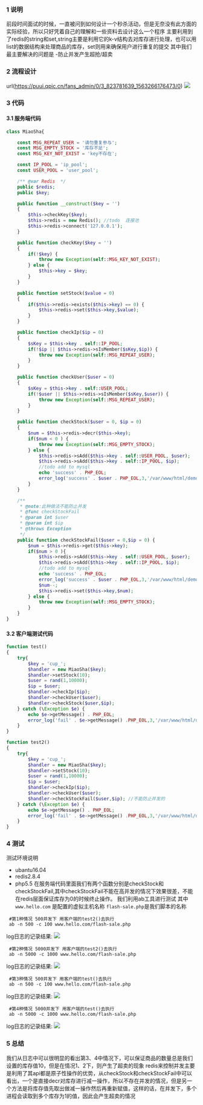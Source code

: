 ### 1 说明
前段时间面试的时候，一直被问到如何设计一个秒杀活动，但是无奈没有此方面的实际经验，所以只好凭着自己的理解和一些资料去设计这么一个程序
主要利用到了redis的string和set,string主要是利用它的k-v结构去对库存进行处理，也可以用list的数据结构来处理商品的库存，set则用来确保用户进行重复的提交
其中我们最主要解决的问题是
-防止并发产生超抢/超卖
### 2 流程设计
url(https://puui.qpic.cn/fans_admin/0/3_823781639_1563266176473/0)
![](https://puui.qpic.cn/fans_admin/0/3_823781639_1563266176473/0)
### 3 代码
#### 3.1 服务端代码
```php
class MiaoSha{

    const MSG_REPEAT_USER = '请勿重复参与';
    const MSG_EMPTY_STOCK = '库存不足';
    const MSG_KEY_NOT_EXIST = 'key不存在';

    const IP_POOL = 'ip_pool';
    const USER_POOL = 'user_pool';

    /** @var Redis  */
    public $redis;
    public $key;

    public function __construct($key = '')
    {
        $this->checkKey($key);
        $this->redis = new Redis(); //todo  连接池
        $this->redis->connect('127.0.0.1');
    }

    public function checkKey($key = '')
    {
        if(!$key) {
            throw new Exception(self::MSG_KEY_NOT_EXIST);
        } else {
            $this->key = $key;
        }
    }

    public function setStock($value = 0)
    {
        if($this->redis->exists($this->key) == 0) {
            $this->redis->set($this->key,$value);
        }
    }

    public function checkIp($ip = 0)
    {
        $sKey = $this->key . self::IP_POOL;
        if(!$ip || $this->redis->sIsMember($sKey,$ip)) {
            throw new Exception(self::MSG_REPEAT_USER);
        }
    }

    public function checkUser($user = 0)
    {
        $sKey = $this->key . self::USER_POOL;
        if(!$user || $this->redis->sIsMember($sKey,$user)) {
            throw new Exception(self::MSG_REPEAT_USER);
        }
    }

    public function checkStock($user = 0, $ip = 0)
    {
        $num = $this->redis->decr($this->key);
        if($num < 0 ) {
            throw new Exception(self::MSG_EMPTY_STOCK);
        } else {
            $this->redis->sAdd($this->key . self::USER_POOL, $user);
            $this->redis->sAdd($this->key . self::IP_POOL, $ip);
            //todo add to mysql
            echo 'success' . PHP_EOL;
            error_log('success' . $user . PHP_EOL,3,'/var/www/html/demo/log/debug.log');
        }
    }

    /**
     * @note:此种做法不能防止并发
     * @func checkStockFail
     * @param int $user
     * @param int $ip
     * @throws Exception
     */
    public function checkStockFail($user = 0,$ip = 0) {
        $num = $this->redis->get($this->key);
        if($num > 0 ){
            $this->redis->sAdd($this->key . self::USER_POOL, $user);
            $this->redis->sAdd($this->key . self::IP_POOL, $ip);
            //todo add to mysql
            echo 'success' . PHP_EOL;
            error_log('success' . $user . PHP_EOL,3,'/var/www/html/demo/log/debug.log');
            $num--;
            $this->redis->set($this->key,$num);
        } else {
            throw new Exception(self::MSG_EMPTY_STOCK);
        }
    }
}
```
#### 3.2 客户端测试代码
```php
function test()
{
    try{
        $key = 'cup_';
        $handler = new MiaoSha($key);
        $handler->setStock(10);
        $user = rand(1,10000);
        $ip = $user;
        $handler->checkIp($ip);
        $handler->checkUser($user);
        $handler->checkStock($user,$ip);
    } catch (\Exception $e) {
        echo $e->getMessage() . PHP_EOL;
        error_log('fail' . $e->getMessage() .PHP_EOL,3,'/var/www/html/demo/log/debug.log');
    }
}

function test2()
{
    try{
        $key = 'cup_';
        $handler = new MiaoSha($key);
        $handler->setStock(10);
        $user = rand(1,10000);
        $ip = $user;
        $handler->checkIp($ip);
        $handler->checkUser($user);
        $handler->checkStockFail($user,$ip); //不能防止并发的
    } catch (\Exception $e) {
        echo $e->getMessage() . PHP_EOL;
        error_log('fail' . $e->getMessage() .PHP_EOL,3,'/var/www/html/demo/log/debug.log');
    }
}
```
### 4 测试
测试环境说明
- ubantu16.04
- redis2.8.4
- php5.5
在服务端代码里面我们有两个函数分别是checkStock和checkStockFail,其中checkStockFail不能在高并发的情况下效果很差，不能在redis层面保证库存为0的时候终止操作。
我们利用ab工具进行测试
其中`www.hello.com` 是配置的虚拟主机名称 `flash-sale.php`是我们脚本的名称
```
 #第1种情况 500并发下 用客户端的test2()去执行
 ab -n 500 -c 100 www.hello.com/flash-sale.php 
```
log日志的记录结果:
![](https://puui.qpic.cn/fans_admin/0/3_823781639_1563266176340/0)
```
 #第2种情况 5000并发下 用客户端的test2()去执行
 ab -n 5000 -c 1000 www.hello.com/flash-sale.php 
```
log日志的记录结果:
![](https://puui.qpic.cn/fans_admin/0/3_15881579_1563266176459/0)
```
 #第3种情况 500并发下 用客户端的test()去执行
 ab -n 500 -c 100 www.hello.com/flash-sale.php 
```
log日志的记录结果:
![](https://puui.qpic.cn/fans_admin/0/3_15881579_1563266176864/0)
```
 #第4种情况 5000并发下 用客户端的test()去执行
 ab -n 5000 -c 1000 www.hello.com/flash-sale.php 
```
 log日志的记录结果:
![](https://puui.qpic.cn/fans_admin/0/3_823781639_1563266284176/0)
### 5 总结
我们从日志中可以很明显的看出第3、4中情况下，可以保证商品的数量总是我们设置的库存值10，但是在情况1、2下，则产生了超卖的现象
redis来控制并发主要是利用了其api都是原子性操作的优势，从checkStock和checkStockFail中可以看出，一个是直接decr对库存进行减一操作，所以不存在并发的情况，但是另一个方法是将库存值先取出做减一操作然后再重新赋值，这样的话，在并发下，多个进程会读取到多个库存为1的值，因此会产生超卖的情况